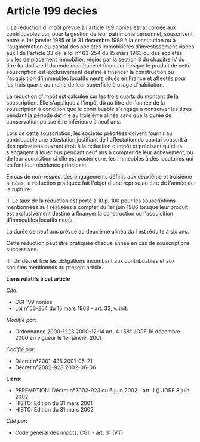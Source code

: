 # Article 199 decies

I. La réduction d'impôt prévue à l'article 199 nonies est accordée aux contribuables qui, pour la gestion de leur patrimoine
personnel, souscrivent entre le 1er janvier 1985 et le 31 décembre 1989 à la constitution ou à l'augmentation du capital des
sociétés immobilières d'investissement visées aux I de l'article 33 de la loi n° 63-254 du 15 mars 1963 ou des sociétés
civiles de placement immobilier, régies par la section 3 du chapitre IV du titre Ier du livre II du code monétaire et
financier lorsque le produit de cette souscription est exclusivement destiné à financer la construction ou l'acquisition
d'immeubles locatifs neufs situés en France et affectés pour les trois quarts au moins de leur superficie à usage
d'habitation.

La réduction d'impôt est calculée sur les trois quarts du montant de la souscription. Elle s'applique à l'impôt dû au titre
de l'année de la souscription à condition que le contribuable s'engage à conserver les titres pendant la période définie au
troisième alinéa sans que la durée de conservation puisse être inférieure à neuf ans.

Lors de cette souscription, les sociétés précitées doivent fournir au contribuable une attestation justifiant de
l'affectation du capital souscrit à des opérations ouvrant droit à la réduction d'impôt et précisant qu'elles s'engagent à
louer nus pendant neuf ans à compter de leur achèvement, ou de leur acquisition si elle est postérieure, les immeubles à des
locataires qui en font leur résidence principale.

En cas de non-respect des engagements définis aux deuxième et troisième alinéas, la réduction pratiquée fait l'objet d'une
reprise au titre de l'année de la rupture. 

II. Le taux de la réduction est porté à 10 p. 100 pour les souscriptions mentionnées au I réalisées à compter du 1er juin
1986 lorsque leur produit est exclusivement destiné à financer la construction ou l'acquisition d'immeubles locatifs neufs.

La durée de neuf ans prévue au deuxième alinéa du I est réduite à six ans.

Cette réduction peut être pratiquée chaque année en cas de souscriptions successives.

III. Un décret fixe les obligations incombant aux contribuables et aux sociétés mentionnés au présent article.

**Liens relatifs à cet article**

_Cite_:

  - CGI 199 nonies
  - Loi n°63-254 du 15 mars 1963 - art. 33, v. init.

_Modifié par_:

  - Ordonnance 2000-1223 2000-12-14 art. 4 I 58° JORF 16 décembre 2000 en vigueur le 1er janvier 2001

_Codifié par_:

  - Décret n°2001-435 2001-05-21
  - Décret n°2002-923 2002-06-06

**Liens**:

  - PEREMPTION: Décret n°2002-923 du 6 juin 2002 - art. 1 () JORF 8 juin 2002
  - HISTO: Edition du 31 mars 2001
  - HISTO: Edition du 31 mars 2002

_Cité par_:

  - Code général des impôts, CGI. - art. 31 (VT)
